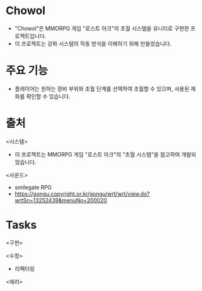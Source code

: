 # Chowol
- "Chowol"은 MMORPG 게임 "로스트 아크"의 초월 시스템을 유니티로 구현한 프로젝트입니다.
- 이 프로젝트는 강화 시스템의 작동 방식을 이해하기 위해 만들었습니다.

# 주요 기능
- 플레이어는 원하는 장비 부위와 초월 단계를 선택하여 초월할 수 있으며, 사용된 재화를 확인할 수 있습니다.

# 출처
<시스템>
- 이 프로젝트는 MMORPG 게임 "로스트 아크"의 "초월 시스템"을 참고하여 개발되었습니다.

<사운드>
- smilegate RPG
- https://gongu.copyright.or.kr/gongu/wrt/wrt/view.do?wrtSn=13252439&menuNo=200020

# Tasks
<구현>

<수정>
- 리팩터링

<에러>
